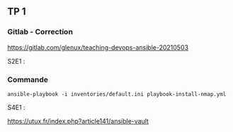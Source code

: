 ## TP 1
### Gitlab - Correction 
https://gitlab.com/glenux/teaching-devops-ansible-20210503

S2E1 :
### Commande 
`ansible-playbook -i inventories/default.ini playbook-install-nmap.yml`

S4E1 : 

https://utux.fr/index.php?article141/ansible-vault
  

